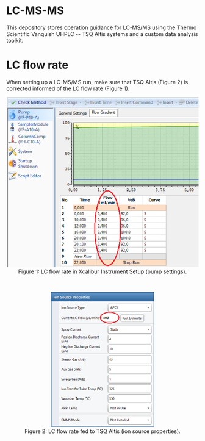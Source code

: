 # LC-MS-MS
This depository stores operation guidance for LC-MS/MS using the Thermo Scientific Vanquish UHPLC -- TSQ Altis systems and a custom data analysis toolkit.

# LC flow rate
When setting up a LC-MS/MS run, make sure that TSQ Altis (Figure 2) is corrected informed of the LC flow rate (Figure 1).

<p align="center">
  <img width="540" alt="image" src="https://raw.githubusercontent.com/CreLox/LC-MS-MS/main/assets/VanquishUHPLCFlowRate.png"><br>
  Figure 1: LC flow rate in Xcalibur Instrument Setup (pump settings).
</p>
<br>
<p align="center">
  <img width="270" alt="image" src="https://raw.githubusercontent.com/CreLox/LC-MS-MS/main/assets/TSQAltisFlowRate.png"><br>
  Figure 2: LC flow rate fed to TSQ Altis (ion source properties).
</p>
